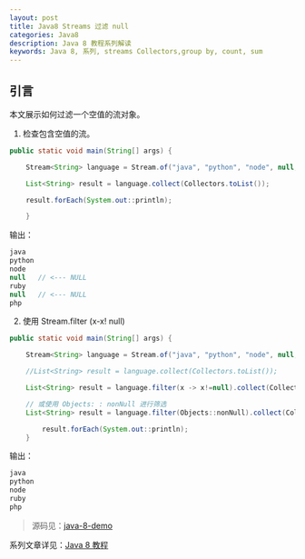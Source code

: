 ```yaml
---
layout: post
title: Java8 Streams 过滤 null
categories: Java8
description: Java 8 教程系列解读
keywords: Java 8, 系列, streams Collectors,group by, count, sum
---
```


## 引言

本文展示如何过滤一个空值的流对象。

1. 检查包含空值的流。

````java
public static void main(String[] args) {

    Stream<String> language = Stream.of("java", "python", "node", null, "ruby", null, "php");

    List<String> result = language.collect(Collectors.toList());

    result.forEach(System.out::println);

    }
````

输出：

````java
java
python
node
null   // <--- NULL
ruby
null   // <--- NULL
php
````

2. 使用 Stream.filter (x-x! null) 

````java
public static void main(String[] args) {

    Stream<String> language = Stream.of("java", "python", "node", null, "ruby", null, "php");

    //List<String> result = language.collect(Collectors.toList());

    List<String> result = language.filter(x -> x!=null).collect(Collectors.toList());

    // 或使用 Objects: : nonNull 进行筛选
    List<String> result = language.filter(Objects::nonNull).collect(Collectors.toList());

        result.forEach(System.out::println);
    }
````

输出：

````java
java
python
node
ruby
php
````

>源码见：[java-8-demo](https://github.com/zhangjinmiao/java-8-demo)

系列文章详见：[Java 8 教程](http://zhangjinmiao.github.io/java8/2019/07/27/Java-8-Tutorials.html)